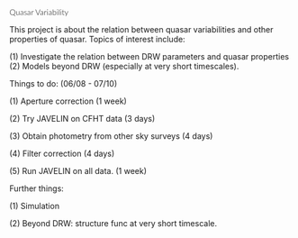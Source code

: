 
<p style="font-family:lato light;font-size:100%">Quasar Variability</p>

This project is about the relation between quasar variabilities and other properties of quasar. Topics of interest include:

(1) Investigate the relation between DRW parameters and quasar properties
(2) Models beyond DRW (especially at very short timescales).

Things to do: (06/08 - 07/10)

(1) Aperture correction (1 week)

(2) Try JAVELIN on CFHT data (3 days)

(3) Obtain photometry from other sky surveys (4 days)

(4) Filter correction (4 days)

(5) Run JAVELIN on all data. (1 week)


Further things:

(1) Simulation

(2) Beyond DRW: structure func at very short timescale.
